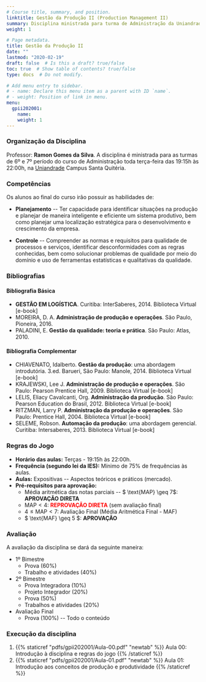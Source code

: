 ```yaml
---
# Course title, summary, and position.
linktitle: Gestão da Produção II (Production Management II)
summary: Disciplina ministrada para turma de Administração da Uniandrade no 1º semestre de 2020.
weight: 1

# Page metadata.
title: Gestão da Produção II
date: ""
lastmod: "2020-02-19"
draft: false  # Is this a draft? true/false
toc: true  # Show table of contents? true/false
type: docs  # Do not modify.

# Add menu entry to sidebar.
# - name: Declare this menu item as a parent with ID `name`.
# - weight: Position of link in menu.
menu:
  gpii202001:
    name: 
    weight: 1
---
```


### Organização da Disciplina

Professor: **Ramon Gomes da Silva**. A disciplina é ministrada para as turmas de 6º e 7º período do curso de Administração toda terça-feira das 19:15h às 22:00h, na [Uniandrade](https://www.uniandrade.br/) Campus Santa Quitéria.

### Competências

Os alunos ao final do curso irão possuir as habilidades de:

* **Planejamento** -- Ter capacidade para identificar situações na produção e planejar de maneira inteligente e eficiente um sistema produtivo, bem como planejar uma localização estratégica para o desenvolvimento e crescimento da empresa.

* **Controle** -- Compreender as normas e requisitos para qualidade de processos e serviços, identificar desconformidades com as regras conhecidas, bem como solucionar problemas de qualidade por meio do domínio e uso de ferramentas estatísticas e qualitativas da qualidade.

### Bibliografias

#### Bibliografia Básica

* **GESTÃO EM LOGÍSTICA**. Curitiba: InterSaberes, 2014. Biblioteca Virtual [e-book]
* MOREIRA, D. A. **Administração de produção e operações**. São Paulo, Pioneira, 2016.
* PALADINI, E. **Gestão da qualidade: teoria e prática**. São Paulo: Atlas, 2010.

#### Bibliografia Complementar

* CHIAVENATO, Idalberto. **Gestão da produção**: uma abordagem introdutória. 3.ed. Barueri, São Paulo: Manole, 2014. Biblioteca Virtual [e-book]
* KRAJEWSKI, Lee J. **Administração de produção e operações**. São Paulo: Pearson Prentice Hall, 2009. Biblioteca Virtual [e-book]
* LELIS, Eliacy Cavalcanti, Org. **Administração da produção**. São Paulo: Pearson Education do Brasil, 2012. Biblioteca Virtual [e-book]
* RITZMAN, Larry P. **Administração da produção e operações**. São Paulo: Prentice Hall, 2004. Biblioteca Virtual [e-book]
* SELEME, Robson. **Automação da produção**: uma abordagem gerencial. Curitiba: Intersaberes, 2013. Biblioteca Virtual [e-book]

### Regras do Jogo

* **Horário das aulas:** Terças - 19:15h às 22:00h.
* **Frequência (segundo lei da IES):** Mínimo de 75% de frequências às aulas.
* **Aulas:** Expositivas -- Aspectos teóricos e práticos (mercado).
* **Pré-requisitos para aprovação:**
	* Média aritmética das notas parciais -- $ \text{MAP} \geq 7$: **APROVAÇÃO DIRETA** 
	* $\text{MAP} < 4$: <span style="color:red"> **REPROVAÇÃO DIRETA** </span> (sem avaliação final) 
	* $4 \leq \text{MAP} < 7$: Avaliação Final (Média Aritmética Final - $\text{MAF}$)
	* $ \text{MAF} \geq 5 $: **APROVAÇÃO**

<!-- {{% alert warning %}}
Não há 2ª chamada
{{% /alert %}} -->

### Avaliação

A avaliação da disciplina se dará da seguinte maneira:

* 1º Bimestre
	* Prova (60%)
	* Trabalho e atividades (40%)
* 2º Bimestre
	* Prova Integradora (10%)
	* Projeto Integrador (20%)
	* Prova (50%)
	* Trabalhos e atividades (20%)
* Avaliação Final
	* Prova (100%) -- Todo o conteúdo

### Execução da disciplina

1. {{% staticref "pdfs/gpii202001/Aula-00.pdf" "newtab" %}} Aula 00: Introdução à disciplina e regras do jogo {{% /staticref %}}
1. {{% staticref "pdfs/gpii202001/Aula-01.pdf" "newtab" %}} Aula 01: Introdução aos conceitos de produção e produtividade {{% /staticref %}}